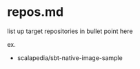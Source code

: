 # repos.md

list up target repositories in bullet point here

ex.
- scalapedia/sbt-native-image-sample
